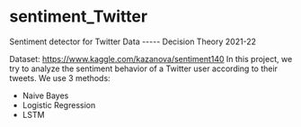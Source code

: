 # sentiment_Twitter
Sentiment detector for Twitter Data ----- Decision Theory 2021-22

Dataset: https://www.kaggle.com/kazanova/sentiment140
In this project, we try to analyze the sentiment behavior of a Twitter user according to their tweets.
We use 3 methods:
- Naive Bayes
- Logistic Regression
- LSTM
